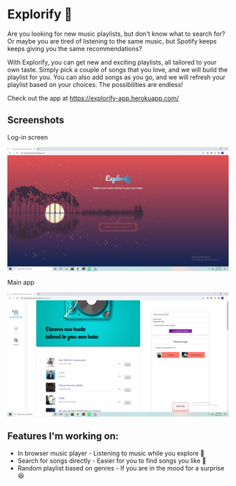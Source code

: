 # Explorify 🎼

Are you looking for new music playlists, but don't know what to search for? Or maybe you are tired of listening to the same music, but Spotify keeps keeps giving you the same recommendations?

With Explorify, you can get new and exciting playlists, all tailored to your own taste. Simply pick a couple of songs that you love, and we will build the playlist for you. You can also add songs as you go, and we will refresh your playlist based on your choices. The possibilities are endless!

Check out the app at https://explorify-app.herokuapp.com/

## Screenshots

Log-in screen 

![alt text](https://github.com/Kiwiegg/Explorify/blob/main/public/login.png "log-in screen")

Main app

![alt text](https://github.com/Kiwiegg/Explorify/blob/main/public/main%20app.png "main app")

## Features I'm working on:

- In browser music player - Listening to music while you explore 🎵
- Search for songs directly - Easier for you to find songs you like 💯
- Random playlist based on genres - If you are in the mood for a surprise 😆
